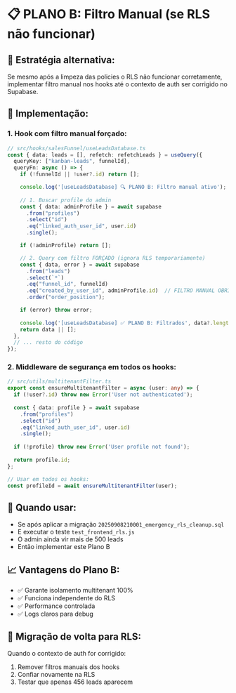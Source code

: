 # 📋 PLANO B: Filtro Manual (se RLS não funcionar)

## 🎯 Estratégia alternativa:

Se mesmo após a limpeza das policies o RLS não funcionar corretamente, implementar filtro manual nos hooks até o contexto de auth ser corrigido no Supabase.

## 🔧 Implementação:

### 1. Hook com filtro manual forçado:

```typescript
// src/hooks/salesFunnel/useLeadsDatabase.ts
const { data: leads = [], refetch: refetchLeads } = useQuery({
  queryKey: ["kanban-leads", funnelId],
  queryFn: async () => {
    if (!funnelId || !user?.id) return [];

    console.log('[useLeadsDatabase] 🔍 PLANO B: Filtro manual ativo');
    
    // 1. Buscar profile do admin
    const { data: adminProfile } = await supabase
      .from("profiles")
      .select("id")
      .eq("linked_auth_user_id", user.id)
      .single();

    if (!adminProfile) return [];

    // 2. Query com filtro FORÇADO (ignora RLS temporariamente)
    const { data, error } = await supabase
      .from("leads")
      .select(`*`)
      .eq("funnel_id", funnelId)
      .eq("created_by_user_id", adminProfile.id)  // FILTRO MANUAL OBRIGATÓRIO
      .order("order_position");

    if (error) throw error;
    
    console.log('[useLeadsDatabase] ✅ PLANO B: Filtrados', data?.length, 'leads');
    return data || [];
  },
  // ... resto do código
});
```

### 2. Middleware de segurança em todos os hooks:

```typescript
// src/utils/multitenantFilter.ts
export const ensureMultitenantFilter = async (user: any) => {
  if (!user?.id) throw new Error('User not authenticated');
  
  const { data: profile } = await supabase
    .from("profiles")
    .select("id")
    .eq("linked_auth_user_id", user.id)
    .single();
    
  if (!profile) throw new Error('User profile not found');
  
  return profile.id;
};

// Usar em todos os hooks:
const profileId = await ensureMultitenantFilter(user);
```

## 🚨 Quando usar:

- Se após aplicar a migração `20250908210001_emergency_rls_cleanup.sql`
- E executar o teste `test_frontend_rls.js`
- O admin ainda vir mais de 500 leads
- Então implementar este Plano B

## 📈 Vantagens do Plano B:

- ✅ Garante isolamento multitenant 100%
- ✅ Funciona independente do RLS
- ✅ Performance controlada
- ✅ Logs claros para debug

## 🔄 Migração de volta para RLS:

Quando o contexto de auth for corrigido:
1. Remover filtros manuais dos hooks
2. Confiar novamente na RLS
3. Testar que apenas 456 leads aparecem
